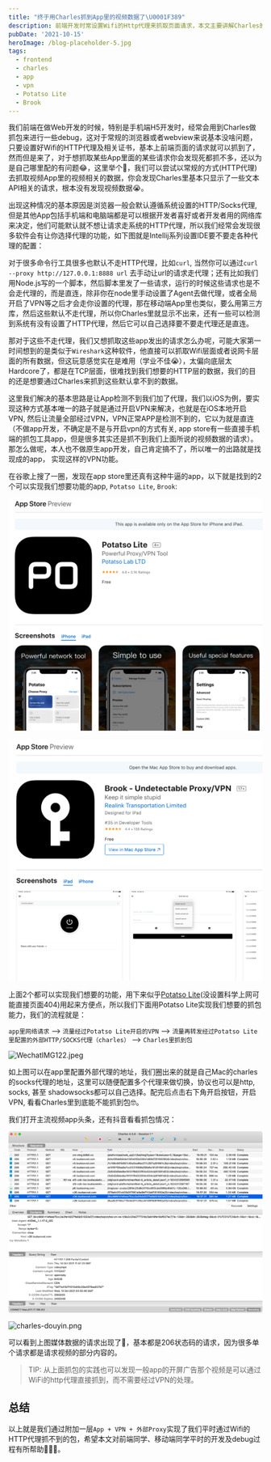 ```yaml
---
title: "终于用Charles抓到App里的视频数据了\U0001F389"
description: 前端开发时常设置Wifi的Http代理来抓取页面请求，本文主要讲解Charles的一些进阶抓包方式，便于更好的开发者进行Debug
pubDate: '2021-10-15'
heroImage: /blog-placeholder-5.jpg
tags:
  - frontend
  - charles
  - app
  - vpn
  - Potatso Lite
  - Brook
---
```


我们前端在做Web开发的时候，特别是手机端H5开发时，经常会用到Charles做抓包来进行一些debug，这对于常规的浏览器或者webview来说基本没啥问题，只要设置好Wifi的HTTP代理及相关证书，基本上前端页面的请求就可以抓到了，然而但是来了，对于想抓取某些App里面的某些请求你会发现死都抓不多，还以为是自己哪里配的有问题😂，这里举个🌰，我们可以尝试以常规的方式(HTTP代理)去抓取视频App里的视频相关的数据，你会发现Charles里基本只显示了一些文本API相关的请求，根本没有发现视频数据😭。

出现这种情况的基本原因是浏览器一般会默认遵循系统设置的HTTP/Socks代理, 但是其他App包括手机端和电脑端都是可以根据开发者喜好或者开发者用的网络库来决定，他们可能默认就不想让请求走系统的HTTP代理，所以我们经常会发现很多软件会有让你选择代理的功能，如下图就是Intellij系列设置IDE要不要走各种代理的配置：

对于很多命令行工具很多也默认不走HTTP代理，比如`curl`, 当然你可以通过`curl --proxy http://127.0.0.1:8888 url` 去手动让url的请求走代理；还有比如我们用Node.js写的一个脚本，然后脚本里发了一些请求，运行的时候这些请求也是不会走代理的，而是直连，除非你在node里手动设置了Agent去做代理，或者全局开启了VPN等之后才会走你设置的代理，那在移动端App里也类似，要么用第三方库，然后这些默认不走代理，所以你Charles里就显示不出来，还有一些可以检测到系统有没有设置了HTTP代理，然后它可以自己选择要不要走代理还是直连。

那对于这些不走代理，我们又想抓取这些app发出的请求怎么办呢，可能大家第一时间想到的是类似于`Wireshark`这种软件，他直接可以抓取Wifi层面或者说网卡层面的所有数据，但这玩意感觉实在是难用（学业不佳😭），太偏向底层太Hardcore了，都是在TCP层面，很难找到我们想要的HTTP层的数据，我们的目的还是想要通过Charles来抓到这些默认拿不到的数据。

这里我们解决的基本思路是让App检测不到我们加了代理，我们以iOS为例，要实现这种方式基本唯一的路子就是通过开启VPN来解决，也就是在iOS本地开启VPN, 然后让流量全部经过VPN，VPN正常APP是检测不到的，它以为就是直连（不做app开发，不确定是不是与开启vpn的方式有关, app store有一些直接手机端的抓包工具app，但是很多其实还是抓不到我们上面所说的视频数据的请求）。那怎么做呢，本人也不做原生app开发，自己肯定搞不了，所以唯一的出路就是找现成的app， 实现这样的VPN功能。

在谷歌上搜了一圈，发现在app store里还真有这种牛逼的app，以下就是找到的2个可以实现我们想要功能的app, `Potatso Lite`, `Brook`:

![Potatso Lite](/src/assets/images/2021/PotatsoLite.png)

![Brook](/src/assets/images/2021/brook.png)

上面2个都可以实现我们想要的功能，用下来似乎[Potatso Lite](https://apps.apple.com/us/app/potatso-lite/id1239860606)(没设置科学上网可能直接页面404)用起来方便点，所以我们下面用Potatso Lite实现我们想要的抓包能力，我们的流程就是：

`app里网络请求` --> `流量经过Potatso Lite开启的VPN` --> `流量再转发经过Potatso Lite里配置的外部HTTP/SOCKS代理（charles）` --> `Charles里抓到包`

![WechatIMG122.jpeg](https://p6-juejin.byteimg.com/tos-cn-i-k3u1fbpfcp/44517264c01b4265be998441e32602af~tplv-k3u1fbpfcp-watermark.image?)

如上图可以在app里配置外部代理的地址，我们圈出来的就是自己Mac的charles的socks代理的地址，这里可以随便配置多个代理来做切换，协议也可以是http, socks, 甚至 shadowsocks都可以自己选择。配完后点击右下角开启按钮，开启VPN, 看看Charles里到底能不能抓到包🤓。

我们打开主流视频app头条，还有抖音看看抓包情况：

![Potatso Lite](/src/assets/images/2021/charles-toutiao.png)

![charles-douyin.png](https://p6-juejin.byteimg.com/tos-cn-i-k3u1fbpfcp/49a324bcd86646ea9ad7139fa6a11ee5~tplv-k3u1fbpfcp-watermark.image?)

可以看到上图媒体数据的请求出现了🎉，基本都是206状态码的请求，因为很多单个请求都是请求视频的部分内容的。

> TIP: 从上面抓包的实践也可以发现一般app的开屏广告那个视频是可以通过WiFi的http代理直接抓到，而不需要经过VPN的处理。

## 总结

以上就是我们通过附加一层`App + VPN + 外部Proxy`实现了我们平时通过Wifi的HTTP代理抓不到的包，希望本文对前端同学、移动端同学平时的开发及debug过程有所帮助🥳🥳🥳。
